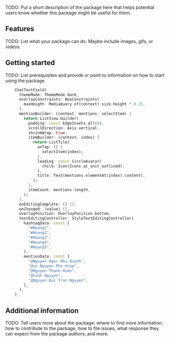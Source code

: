 <!--
This README describes the package. If you publish this package to pub.dev,
this README's contents appear on the landing page for your package.

For information about how to write a good package README, see the guide for
[writing package pages](https://dart.dev/guides/libraries/writing-package-pages).

For general information about developing packages, see the Dart guide for
[creating packages](https://dart.dev/guides/libraries/create-library-packages)
and the Flutter guide for
[developing packages and plugins](https://flutter.dev/developing-packages).
-->

TODO: Put a short description of the package here that helps potential users
know whether this package might be useful for them.

## Features

TODO: List what your package can do. Maybe include images, gifs, or videos.

## Getting started

TODO: List prerequisites and provide or point to information on how to
start using the package.



```dart
    ChatTextField(
      themeMode: ThemeMode.dark,
      overlayConstraints: BoxConstraints(
        maxHeight: MediaQuery.of(context).size.height * 0.25,
      ),
      mentionBuilder: (context, mentions, selectItem) {
        return ListView.builder(
          padding: const EdgeInsets.all(0),
          scrollDirection: Axis.vertical,
          shrinkWrap: true,
          itemBuilder: (context, index) {
            return ListTile(
              onTap: () {
                selectItem(index);
              },
              leading: const CircleAvatar(
                child: Icon(Icons.ac_unit_outlined),
              ),
              title: Text(mentions.elementAt(index).content),
            );
          },
          itemCount: mentions.length,
        );
      },
      onEditingComplete: () {},
      onChanged: (value) {},
      overlayPosition: OverlayPosition.bottom,
      textEditingController: StyleTextEditingController(
        hashtagData: const [
          "#Hoang1",
          "#Hoang2",
          "#Hoang3",
          "#Hoang4",
          "#Hoang5",
        ],
        mentionData: const [
          "@Nguyen Ngoc Nhu Quynh",
          "@Le Nguyen Phu Hiep",
          "@Nguyen Thanh Hien",
          "@Canh Nguyen",
          "@Nguyen Bui Tran Nguyen",
        ],
      ),
    ),
```

## Additional information

TODO: Tell users more about the package: where to find more information, how to
contribute to the package, how to file issues, what response they can expect
from the package authors, and more.
